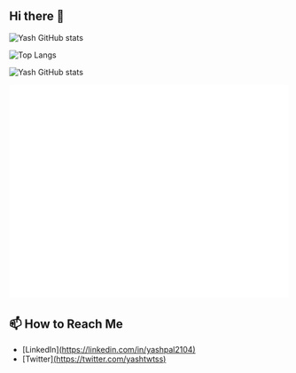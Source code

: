 ## Hi there 👋

<!--
**yashpal2104/yashpal2104** is a ✨ _special_ ✨ repository because its `README.md` (this file) appears on your GitHub profile.

Here are some ideas to get you started:

- 🔭 I’m currently working on ...
- 🌱 I’m currently learning ...
- 👯 I’m looking to collaborate on ...
- 🤔 I’m looking for help with ...
- 💬 Ask me about ...
- 📫 How to reach me: ...
- 😄 Pronouns: ...
- ⚡ Fun fact: ...
-->

![Yash GitHub stats](https://github-readme-stats.vercel.app/api?username=yashpal2104&show_icons=true&theme=radical)

![Top Langs](https://github-readme-stats.vercel.app/api/top-langs/?username=anuraghazra&layout=compact)

![Yash GitHub stats](https://github-readme-stats.vercel.app/api?username=yashpal2104&show=reviews,discussions_started,discussions_answered,prs_merged,prs_merged_percentage)

![Metrics](/github-metrics.svg)




## 📫 How to Reach Me
- [LinkedIn][(https://linkedin.com/in/yashpal2104)](https://www.linkedin.com/in/yash-pal-88621224b/)
- [Twitter][(https://twitter.com/yashtwtss)](https://x.com/yashtwtss)

